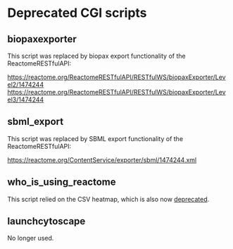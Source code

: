# Deprecated CGI scripts

## biopaxexporter

This script was replaced by biopax export functionality of the ReactomeRESTfulAPI:

https://reactome.org/ReactomeRESTfulAPI/RESTfulWS/biopaxExporter/Level2/1474244
https://reactome.org/ReactomeRESTfulAPI/RESTfulWS/biopaxExporter/Level3/1474244

## sbml_export

This script was replaced by SBML export functionality of the ReactomeRESTfulAPI:

https://reactome.org/ContentService/exporter/sbml/1474244.xml

## who_is_using_reactome

This script relied on the CSV heatmap, which is also now [deprecated](../../../scripts/deprecated#csv-heatmap).

## launchcytoscape

No longer used.
